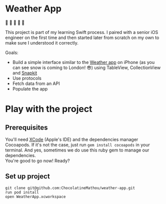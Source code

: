 # Weather App   

:construction: :construction: :construction: :construction: :construction: 

This project is part of my learning Swift process. I paired with a senior iOS engineer on the first time and then started later from scratch on my own to make sure I understood it correctly.   

Goals:   
- Build a simple interface similar to the [Weather app](https://github.com/ChocolatineMathou/weather-app/blob/master/WeatherApp/Public/Apple_Weather_app.png) on iPhone (as you can see snow is coming to London! :sunglasses:) using TableView, CollectionView and [Snapkit](https://github.com/SnapKit/SnapKit)   
- Use protocols   
- Fetch data from an API   
- Populate the app   

# Play with the project   

## Prerequisites   

You'll need [XCode](https://developer.apple.com/xcode/) (Apple's IDE) and the dependencies manager Cocoapods. If it's not the case, just run `gem install cocoapods` in your terminal. And yes, sometimes we do use this ruby gem to manage our dependencies.   
You're good to go now! Ready?   

## Set up project

```
git clone git@github.com:ChocolatineMathou/weather-app.git
run pod install
open WeatherApp.xcworkspace
```